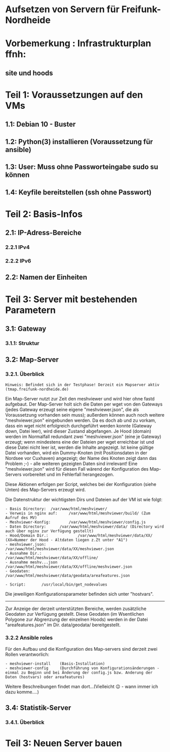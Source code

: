 Aufsetzen von Servern für Freifunk-Nordheide
============================================

# Vorbemerkung : Infrastrukturplan ffnh:
## site und hoods


# Teil 1: Voraussetzungen auf den VMs

## 1.1: Debian 10 - Buster
## 1.2: Python(3) installieren (Voraussetzung für ansible)
## 1.3: User: Muss ohne Passworteingabe sudo su können
## 1.4: Keyfile bereitstellen (ssh ohne Passwort)

# Teil 2: Basis-Infos
## 2.1: IP-Adress-Bereiche
### 2.2.1 IPv4
### 2.2.2 IPv6
## 2.2: Namen der Einheiten


# Teil 3: Server mit bestehenden Parametern
## 3.1: Gateway
### 3.1.1: Struktur





## 3.2: Map-Server
### 3.2.1. Überblick

```
Hinweis: Befindet sich in der Testphase! Derzeit ein Mapserver aktiv (tmap.freifunk-nordheide.de)
```

Ein Map-Server nutzt zur Zeit den meshviewer und wird hier ohne fastd aufgebaut. 
Der Map-Server holt sich die Daten per wget von den Gateways (jedes Gateway erzeugt seine eigene "meshviewer.json", die als Voraussetzung vorhanden sein muss); außerdem können auch noch weitere "meshviewer.json" eingebunden werden.
Da es doch ab und zu vorkam, dass ein wget nicht erfolgreich durchgeführt werden konnte (Gateway down, Datei leer), wird dieser Zustand abgefangen. Je Hood (domain) werden im Normalfall redundant zwei "meshviewer.json" (eine je Gateway) erzeugt; wenn mindestens eine der Dateien per wget erreichbar ist und diese Datei nicht leer ist, werden die Inhalte angezeigt. Ist keine gültige Datei vorhanden, wird ein Dummy-Knoten (mit Positionsdaten in der Nordsee vor Cuxhaven) angezeigt; der Name des Knoten zeigt dann das Problem ;-) - alle weiteren gezeigten Daten sind irrelevant! Eine "meshviewer.json" wird für diesen Fall wärend der Konfiguration des Map-Servers vorbereitet und im Fehlerfall herangezogen.

Diese Aktionen erfolgen per Script, welches bei der Konfiguration (siehe Unten) des Map-Servers erzeugt wird. 

Die Datenstruktur der wichtigsten Dirs und Dateien auf der VM ist wie folgt:

```
- Basis Directory: 	/var/www/html/meshviewer/
- Verweis in nginx auf: 	/var/www/html/meshviewer/build/ (Zum Aufruf des MV)
- Meshviewer-Konfig:    	/var/www/html/meshviewer/config.js
- Daten Directory: 		/var/www/html/meshviewer/data/ (Directory wird auch über nginx zur Verfügung gestellt)
- Hood/Domain Dir.: 			/var/www/html/meshviewer/data/XX/ (XX=Nummer der Hood - Altdaten liegen z.Zt unter "A1")
- meshviewer.json:				/var/www/html/meshviewer/data/XX/meshviewer.json
- Ausnahme Dir.:				/var/www/html/meshviewer/data/XX/offline/
- Ausnahme meshv...json					/var/www/html/meshviewer/data/XX/offline/meshviewer.json
- Geodaten:             		/var/www/html/meshviewer/data/geodata/areafeatures.json

- Script: 		/usr/local/bin/get_nodevalues
```

Die jeweiligen Konfigurationsparameter befinden sich unter "hostvars".

---

Zur Anzeige der derzeit unterstützten Bereiche, werden zusätzliche Geodaten zur Verfügung gestellt. Diese Geodaten (im Wsentlichen Polygone zur Abgrenzung der einzelnen Hoods) werden in der Datei "areafeatures.json" im Dir. data/geodata/ bereitgestellt.

### 3.2.2 Ansible roles

Für den Aufbau und die Konfiguration des Map-servers sind derzeit zwei Rollen verantworlich:

```
- meshviewer-install 	(Basis-Installation)
- meshviewer-config 	(Durchführung von Konfigurationsänderungen - einmal zu Beginn und bei Änderung der config.js bzw. Anderung der Daten (hostvars) oder areafeatures)
```

Weitere Beschreibungen findet man dort...(Vielleicht 😉️ - wann immer ich dazu komme....)

## 3.4: Statistik-Server
### 3.4.1. Überblick



# Teil 3: Neuen Server bauen




# 
